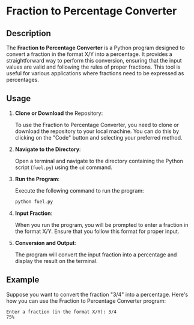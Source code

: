 # Fraction to Percentage Converter

## Description

The **Fraction to Percentage Converter** is a Python program designed to convert a fraction in the format X/Y into a percentage. It provides a straightforward way to perform this conversion, ensuring that the input values are valid and following the rules of proper fractions. This tool is useful for various applications where fractions need to be expressed as percentages.

## Usage

1. **Clone or Download** the Repository:

   To use the Fraction to Percentage Converter, you need to clone or download the repository to your local machine. You can do this by clicking on the "Code" button and selecting your preferred method.

2. **Navigate to the Directory**:

   Open a terminal and navigate to the directory containing the Python script (`fuel.py`) using the `cd` command.

3. **Run the Program**:

   Execute the following command to run the program:

   ```bash
   python fuel.py
   ```

4. **Input Fraction**:

   When you run the program, you will be prompted to enter a fraction in the format X/Y. Ensure that you follow this format for proper input.

5. **Conversion and Output**:

   The program will convert the input fraction into a percentage and display the result on the terminal.

## Example

Suppose you want to convert the fraction "3/4" into a percentage. Here's how you can use the Fraction to Percentage Converter program:

```plaintext
Enter a fraction (in the format X/Y): 3/4
75%
```
